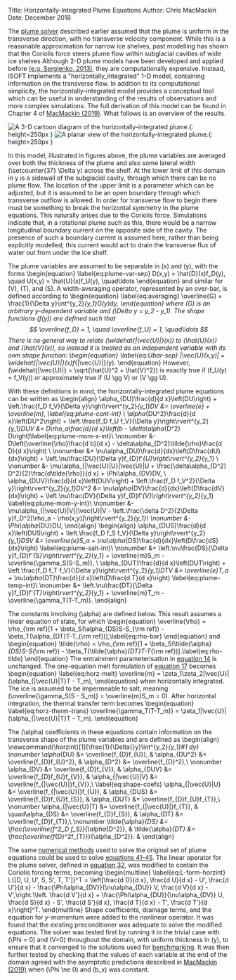 Title: Horizontally-Integrated Plume Equations
Author: Chris MacMackin
Date: December 2018 

The [plume solver](./4-plume-solver.html) described earlier assumed
that the plume is uniform in the transverse direction, with no
transverse velocity component. While this is a reasonable
approximation for narrow ice shelves, past modelling has shown that
the Coriolis force steers plume flow within subglacial cavities of
wide ice shelves Although 2-D plume models have been developed and
applied before
[(e.g. Sergienko, 2013)](../6-bibliog.html#Sergienko2013), they are
computationally expensive. Instead, ISOFT implements a
"horizontally_integrated" 1-D model, containing information on the
transverse flow. In addition to its computational simplicity, the
horizontally-integrated model provides a conceptual tool which can be
useful in understanding of the results of observations and more
complex simulations. The full derivation of this model can be found in
Chapter 4 of [MacMackin (2019)](../6-bibliog.html#MacMackin2019). What
follows is an overview of the results.

![A 3-D cartoon diagram of the horizontally-integrated
plume.](|media|/horizontal_integration.svg){: height=250px }
![A planar view of the horizontally-integrated plume.](|media|/horizontal_integration_planar.svg){: height=250px }

In this model, illustrated in figures above,
the plume variables are averaged over both the thickness of the plume
and also some lateral width \(\setcounter{37} \Delta y\) across the shelf. At the lower limit of
this domain in y is a sidewall of the subglacial cavity, through which
there can be no plume flow. The location of the upper limit is a
parameter which can be adjusted, but it is assumed to be an open
boundary through which transverse outflow is allowed. In order for
transverse flow to begin there must be something to break the
horizontal symmetry in the plume equations. This naturally arises due
to the Coriolis force. Simulations indicate that, in a rotational
plume such as this, there would be a narrow longitudinal boundary
current on the opposite side of the cavity. The presence of such a
boundary current is assumed here, rather than being explicitly
modelled; this current would act to drain the transverse flux of water
out from under the ice shelf.

The plume variables are assumed to be separable in \(x\) and \(y\), with the forms
\begin{equation}
  \label{eq:plume-var-sep}
  D(x,y) = \hat{D}(x)f_D(y), \quad U(x,y) = \hat{U}(x)f_U(y), \quad\ldots
\end{equation}
and similar for \(V\), \(T\), and \(S\).  A width-averaging operator,
represented by an over-bar, is defined according to
\begin{equation}
  \label{eq:averaging}
  \overline{G} = \frac{1}{\Delta y}\int^{y_2}_{y_1}G(y)dy,
\end{equation}
where \(G\) is an arbitrary _y_-dependent variable and  \(\Delta y = y_2 - y_1\).
The shape functions \(f(y)\) are defined such that
$$ \overline{f_D} = 1, \quad \overline{f_U} = 1, \quad\ldots $$
There is no general way to relate
\(\widehat{|\vec{U}|}(x)\) to \(\hat{U}(x)\) and \(\hat{V}(x)\), so instead
it is treated as an independent variable with its own shape function:
\begin{equation}
  \label{eq:Ubar-sep}
  |\vec{U}(x,y)| = \widehat{|\vec{U}|}(x)f_{|\vec{U}|}(y).
\end{equation}
However, \(\widehat{|\vec{U}|} = \sqrt{\hat{U}^2 + \hat{V}^2}\) is
exactly true if \(f_U(y) = f_V(y)\) or approximately true if \(U \gg V\)
or \(V \gg U\).

With these definitions in mind, the horizontally-integrated plume equations can be written as
  \begin{align}
    \alpha_{DU}\frac{d}{d x}\left(DU\right) +
    \left.\frac{f_D f_V}{\Delta y}\right\rvert^{y_2}_{y_1}DV &=
                                                               \overline{e} + \overline{m}, \label{eq:plume-cont-int} \\
    \alpha_{DU^2}\frac{d}{d x}\left(DU^2\right) +
    \left.\frac{f_D f_U f_V}{\Delta y}\right\rvert^{y_2}_{y_1}DUV &=
                                                                    D\rho_a\frac{d}{d x}\left(b - \delta\alpha_{D^2} D\right)\label{eq:plume-mom-x-int}\\ \nonumber
                                                             &- D\left(\overline{\rho}\frac{d b}{d x}
                                                               - \delta\alpha_{D^2}\tilde{\rho}\frac{d D}{d x}\right) \\ \nonumber
                                                             &+ \nu\alpha_{DU}\frac{d}{dx}\left(D\frac{dU}{dx}\right)
                                                               + \left.\nu\frac{DU}{\Delta
                                                               y}f_{D}f'_{U}\right\rvert^{y_2}_{y_1} \\ \nonumber
                                                             &- \mu\alpha_{|\vec{U}|U}|\vec{U}|U
                                                               + \frac{\delta\alpha_{D^2} D^2}{2}\frac{d\tilde{\rho}}{d x}
                                                               + \Phi\alpha_{DV}DV, \\
    \alpha_{DUV}\frac{d}{d x}\left(DUV\right) +
    \left.\frac{f_D f_V^2}{\Delta y}\right\rvert^{y_2}_{y_1}DV^2 &=
                                                                   \nu\alpha_{DV}\frac{d}{dx}\left(D\frac{dV}{dx}\right) 
                                                                   + \left.\nu\frac{DV}{\Delta y}f_{D}f'_{V}\right\rvert^{y_2}_{y_1} \label{eq:plume-mom-y-int}\\ \nonumber
                                                             &-\mu\alpha_{|\vec{U}|V}|\vec{U}|V - \left.\frac{\delta D^2}{2\Delta y}f_D^2[\rho_a
                                                               - \rho(x,y)]\right\rvert^{y_2}_{y_1}\\ \nonumber
                                                             &- \Phi\alpha_{DU}DU,
  \end{align}
  \begin{align}
    \alpha_{DUS}\frac{d}{d x}\left(DUS\right) +
    \left.\frac{f_D f_S f_V}{\Delta y}\right\rvert^{y_2}_{y_1}DSV &= \overline{e}S_a
                                                                    + \nu\alpha_{DS}\frac{d}{dx}\left(D\frac{dS}{dx}\right) \label{eq:plume-salt-int}\\ \nonumber
                                                                  &+ \left.\nu\frac{DS}{\Delta y}f_{D}f'_{S}\right\rvert^{y_2}_{y_1}
                                                                    + \overline{m}S_m - \overline{\gamma_S(S-S_m)}, \\
    \alpha_{DUT}\frac{d}{d x}\left(DUT\right) +
    \left.\frac{f_D f_T f_V}{\Delta y}\right\rvert^{y_2}_{y_1}DTV &= \overline{e}T_a
                                                                    + \nu\alpha_{DT}\frac{d}{d x}\left(D\frac{d T}{d x}\right) \label{eq:plume-temp-int}\\ \nonumber
                                                                  &+ \left.\nu\frac{DT}{\Delta y}f_{D}f'_{T}\right\rvert^{y_2}_{y_1}
                                                                    + \overline{m}T_m - \overline{\gamma_T(T-T_m)}.
  \end{align}
  
The constants involving \(\alpha\) are defined below. This result
assumes a linear equation of state, for which
\begin{equation}
  \overline{\rho} = \rho_{\rm ref}[1 + \beta_S(\alpha_{DS}S-S_{\rm
    ref}) - \beta_T(\alpha_{DT}T-T_{\rm ref})],\label{eq:rho-bar}
\end{equation}
and
\begin{equation}
  \tilde{\rho} = \rho_{\rm ref}[1 + \beta_S(\tilde{\alpha}_{DS}S-S_{\rm
    ref}) - \beta_T(\tilde{\alpha}_{DT}T-T_{\rm ref})].\label{eq:rho-tilde}
\end{equation}
The entrainment parameterisation in
[equation 14](./1-equations.html#mjx-eqn-eqentrainment-jenkins-nd) is unchanged. The one-equation
melt formulation of [equation 17](./1-equations.html#mjx-eqn-eqmelt-nondim) becomes
\begin{equation}
  \label{eq:horz-melt}
  \overline{m} = \zeta_1\zeta_2|\vec{U}|(\alpha_{|\vec{U}|T}T - T_m),
\end{equation}
when horizontally integrated. The ice is assumed to be impermeable to
salt, meaning \(\overline{\gamma_S(S - S_m)} = \overline{m}S_m =
0\). After horizontal integration, the thermal transfer term becomes
\begin{equation}
  \label{eq:horz-therm-trans}
  \overline{\gamma_T(T-T_m)} = \zeta_1|\vec{U}|(\alpha_{|\vec{U}|T}T - T_m).
\end{equation}

The \(\alpha\)
coefficients in these equations contain information on the transverse
shape of the plume variables and are defined as
\begin{align}
\newcommand{\horzint}[1]{\frac{1}{\Delta{}y}\int^{y_2}_{y_1}#1 dy}
  \nonumber
  \alpha_{DU} &= \overline{f_{D}f_{U}}, &
                                          \alpha_{DU^2} &= \overline{f_{D}f_{U}^2}, &
                                                                                      \alpha_{D^2} &= \overline{f_{D}^2},\\
  \nonumber
  \alpha_{DV} &= \overline{f_{D}f_{V}}, &
                                          \alpha_{DUV} &= \overline{f_{D}f_{U}f_{V}}, &
                                                                                        \alpha_{|\vec{U}|V} &= \overline{f_{|\vec{U}|}f_{V}},\\
  \label{eq:shape-coefs}
  \alpha_{|\vec{U}|U} &= \overline{f_{|\vec{U}|}f_{U}}, &
                                                          \alpha_{DUS} &= \overline{f_{D}f_{U}f_{S}}, &
                                                                                                        \alpha_{DUT} &= \overline{f_{D}f_{U}f_{T}},\\
  \nonumber
  \alpha_{|\vec{U}|T} &= \overline{f_{|\vec{U}|}f_{T}}, &
                                                          \quad\alpha_{DS} &= \overline{f_{D}f_{S}}, &
                                                                                                       \alpha_{DT} &= \overline{f_{D}f_{T}},\\
  \nonumber
  \tilde{\alpha}_{DS} &= \frac{\overline{f^2_D f_S}}{\alpha_{D^2}}, &
                                                                      \tilde{\alpha}_{DT} &= \frac{\overline{f_{D}^2f_{T}}}{\alpha_{D^2}}. &
\end{align}

The same [numerical methods](4-plume-solver.html) used to solve the
original set of plume equations could be used to solve
[equations 41-45](#mjx-eqn-eqplume-cont-int).  The linear
operator for the plume solver, defined in
[equation 32](./4-plume-solver.html#mjx-eqn-eqL-form), was
modified to contain the Coriolis forcing terms, becoming
\begin{multline}
  \label{eq:L-form-horzint}
  L{[D, U, U', S, S', T, T']}^T = \left[\frac{d D}{d x}, 
    \frac{d U}{d x} - U',
    \frac{d U'}{d x} - \frac{\Phi\alpha_{DV}}{\nu\alpha_{DU}} V,
    \frac{d V}{d x} - V',\right.\\\left.
    \frac{d V'}{d x} + \frac{\Phi\alpha_{DU}}{\nu\alpha_{DV}} U,
    \frac{d S}{d x} - S',
    \frac{d S'}{d x},
    \frac{d T}{d x} - T',
    \frac{d T'}{d x}\right]^T.
\end{multline}
Shape coefficients, drainage terms, and the equation for _y_-momentum
were added to the nonlinear operator. It was found that the existing
preconditioner was adequate to solve the modified equations. The
solver was tested first by running it in the trivial case with
\(\Phi = 0\) and \(V=0\) throughout the domain, with uniform thickness in
\(y\), to ensure that it converged to the solutions used for
[benchmarking](./5-benchmarking.html). It was then further tested by checking
that the values of each variable at the end of the domain agreed with
the asymptotic predictions described in
[MacMackin (2019)](../6-bibliog.html#MacMackin2019) when
\(\Phi \ne 0\) and \(b_x\) was constant.
